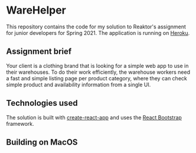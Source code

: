 # WareHelper

This repository contains the code for my solution to Reaktor's assignment for junior developers for Spring 2021.
The application is running on [Heroku](https://rocky-falls-72380.herokuapp.com/).

## Assignment brief

Your client is a clothing brand that is looking for a simple web app to use in their warehouses. To do their work efficiently, the warehouse workers need a fast and simple listing page per product category, where they can check simple product and availability information from a single UI.

## Technologies used

The solution is built with [create-react-app](https://github.com/facebook/create-react-app) and uses the [React Bootstrap](https://react-bootstrap.github.io/) framework.

## Building on MacOS


